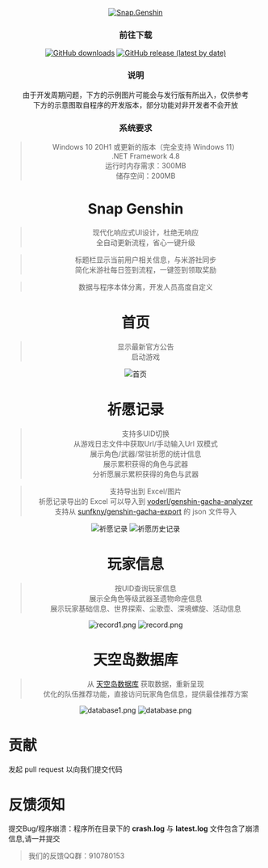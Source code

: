 <div align="center"> 

[![Snap.Genshin](https://socialify.git.ci/DGP-Studio/Snap.Genshin/image?description=1&font=Inter&forks=1&logo=https%3A%2F%2Fgithub.com%2FDGP-Studio%2FSnap.Genshin%2Fblob%2Fmain%2FDesign%2FSGLogo.png%3Fraw%3Dtrue&pattern=Signal&stargazers=1&theme=Dark)](https://github.com/DGP-Studio/Snap.Genshin/stargazers)

### 前往下载

[![GitHub downloads](https://img.shields.io/github/downloads/DGP-Studio/Snap.Genshin/total?style=for-the-badge)](https://github.com/DGP-Studio/Snap.Genshin/releases)
[![GitHub release (latest by date)](https://img.shields.io/github/downloads/DGP-studio/Snap.Genshin/latest/total?style=for-the-badge)](https://github.com/DGP-Studio/Snap.Genshin/releases/latest)

### 说明

由于开发周期问题，下方的示例图片可能会与发行版有所出入，仅供参考  
下方的示意图取自程序的开发版本，部分功能对非开发者不会开放

### 系统要求

> Windows 10 20H1 或更新的版本（完全支持 Windows 11）  
> .NET Framework 4.8  
> 运行时内存需求：300MB  
> 储存空间：200MB

# Snap Genshin
> 现代化响应式UI设计，杜绝无响应  
> 全自动更新流程，省心一键升级

> 标题栏显示当前用户相关信息，与米游社同步  
> 简化米游社每日签到流程，一键签到领取奖励

> 数据与程序本体分离，开发人员高度自定义

# 首页

> 显示最新官方公告  
> 启动游戏

![首页](https://i.loli.net/2021/10/10/5pQdSKxrEDAzg7t.png)

# 祈愿记录

> 支持多UID切换  
> 从游戏日志文件中获取Url/手动输入Url 双模式  
> 展示角色/武器/常驻祈愿的统计信息  
> 展示累积获得的角色与武器  
> 分祈愿展示累积获得的角色与武器  

> 支持导出到 Excel/图片  
> 祈愿记录导出的 Excel 可以导入到 [voderl/genshin-gacha-analyzer](https://github.com/voderl/genshin-gacha-analyzer)  
> 支持从 [sunfkny/genshin-gacha-export](https://github.com/sunfkny/genshin-gacha-export) 的 json 文件导入

![祈愿记录](https://i.loli.net/2021/10/10/Y2JUDdTpSGlhOme.png)
![祈愿历史记录](https://i.loli.net/2021/10/10/8VPfkl4KaoCSZeY.png)

# 玩家信息

> 按UID查询玩家信息  
> 展示全角色等级武器圣遗物命座信息  
> 展示玩家基础信息、世界探索、尘歌壶、深境螺旋、活动信息  

![record1.png](https://i.loli.net/2021/10/10/vVgPOADeiwptocz.png)
![record.png](https://i.loli.net/2021/10/10/L7naeUitXCp3Ggf.png)

# 天空岛数据库

> 从 [天空岛数据库](https://youngmoe.com/) 获取数据，重新呈现  
> 优化的队伍推荐功能，直接访问玩家角色信息，提供最佳推荐方案

![database1.png](https://i.loli.net/2021/10/10/j48U3Av2n9ftOQD.png)
![database.png](https://i.loli.net/2021/10/10/pKqHmZnMBYD4ayF.png)

</div>

# 贡献

发起 pull request 以向我们提交代码

# 反馈须知

提交Bug/程序崩溃：程序所在目录下的 **crash.log** 与 **latest.log** 文件包含了崩溃信息,请一并提交

> 我们的反馈QQ群：910780153
